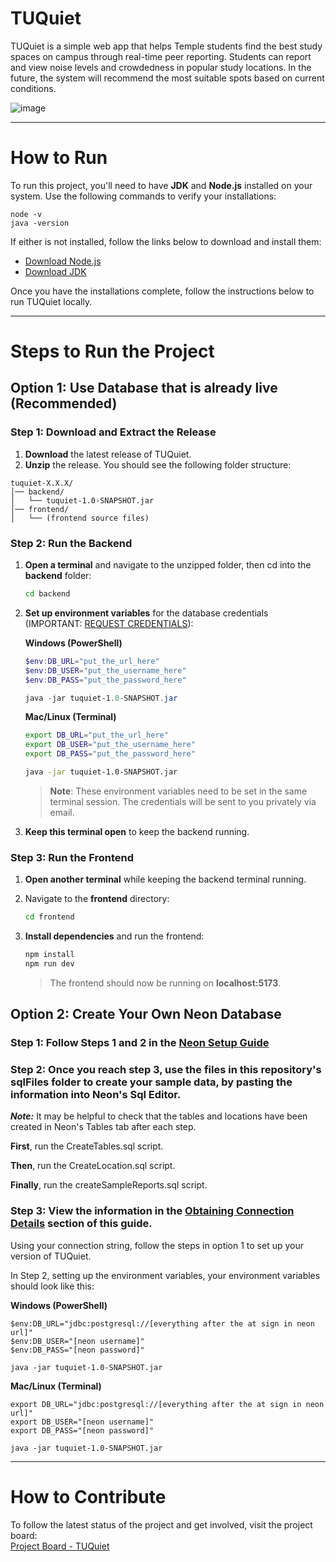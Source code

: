 # **TUQuiet**

TUQuiet is a simple web app that helps Temple students find the best study spaces on campus through real-time peer reporting. Students can report and view noise levels and crowdedness in popular study locations. In the future, the system will recommend the most suitable spots based on current conditions.

![image](https://github.com/user-attachments/assets/55d1c3d7-1205-4492-8575-e5082087debc)

---

# **How to Run**

To run this project, you'll need to have **JDK** and **Node.js** installed on your system. Use the following commands to verify your installations:

```
node -v
java -version
```

If either is not installed, follow the links below to download and install them:

- [Download Node.js](https://nodejs.org/en/download)
- [Download JDK](https://www.oracle.com/java/technologies/downloads/)

Once you have the installations complete, follow the instructions below to run TUQuiet locally.  

---

# **Steps to Run the Project**

## **Option 1: Use Database that is already live (Recommended)**

### **Step 1: Download and Extract the Release**
1. **Download** the latest release of TUQuiet.
2. **Unzip** the release. You should see the following folder structure:

```
tuquiet-X.X.X/
│── backend/
│   └── tuquiet-1.0-SNAPSHOT.jar
│── frontend/
│   └── (frontend source files)
```

### **Step 2: Run the Backend**



1. **Open a terminal** and navigate to the unzipped folder, then cd into the **backend** folder:
    ```sh
    cd backend
    ```

2. **Set up environment variables** for the database credentials (IMPORTANT: [REQUEST CREDENTIALS](https://forms.gle/DBee8DzGtfYH4AgV7)):
   
    **Windows (PowerShell)** 
    ```powershell
    $env:DB_URL="put_the_url_here"
    $env:DB_USER="put_the_username_here"
    $env:DB_PASS="put_the_password_here"

    java -jar tuquiet-1.0-SNAPSHOT.jar
    ```

    **Mac/Linux (Terminal)**
    ```sh
    export DB_URL="put_the_url_here"
    export DB_USER="put_the_username_here"
    export DB_PASS="put_the_password_here"

    java -jar tuquiet-1.0-SNAPSHOT.jar
    ```

    > **Note**: These environment variables need to be set in the same terminal session. The credentials will be sent to you privately via email.

3. **Keep this terminal open** to keep the backend running.

### **Step 3: Run the Frontend**
1. **Open another terminal** while keeping the backend terminal running.
2. Navigate to the **frontend** directory:

    ```sh
    cd frontend
    ```

3. **Install dependencies** and run the frontend:

    ```sh
    npm install
    npm run dev
    ```

    > The frontend should now be running on **localhost:5173**.

## **Option 2: Create Your Own Neon Database**

### Step 1: Follow Steps 1 and 2 in the [Neon Setup Guide](https://neon.tech/docs/get-started-with-neon/signing-up)

### Step 2: Once you reach step 3, use the files in this repository's sqlFiles folder to create your sample data, by pasting the information into Neon's Sql Editor.

***Note:*** It may be helpful to check that the tables and locations have been created in Neon's Tables tab after each step.

**First**, run the CreateTables.sql script.

**Then**, run the CreateLocation.sql script.

**Finally**, run the createSampleReports.sql script.

### Step 3: View the information in the [Obtaining Connection Details](https://neon.tech/docs/get-started-with-neon/connect-neon) section of this guide.

Using your connection string, follow the steps in option 1 to set up your version of TUQuiet.

In Step 2, setting up the environment variables, your environment variables should look like this:

**Windows (PowerShell)** 

    $env:DB_URL="jdbc:postgresql://[everything after the at sign in neon url]"
    $env:DB_USER="[neon username]"
    $env:DB_PASS="[neon password]"

    java -jar tuquiet-1.0-SNAPSHOT.jar

**Mac/Linux (Terminal)**
    
    export DB_URL="jdbc:postgresql://[everything after the at sign in neon url]"
    export DB_USER="[neon username]"
    export DB_PASS="[neon password]"

    java -jar tuquiet-1.0-SNAPSHOT.jar

---

# **How to Contribute**

To follow the latest status of the project and get involved, visit the project board:  
[Project Board - TUQuiet](https://github.com/orgs/cis3296s25/projects/56/views/1?filterQuery=)

